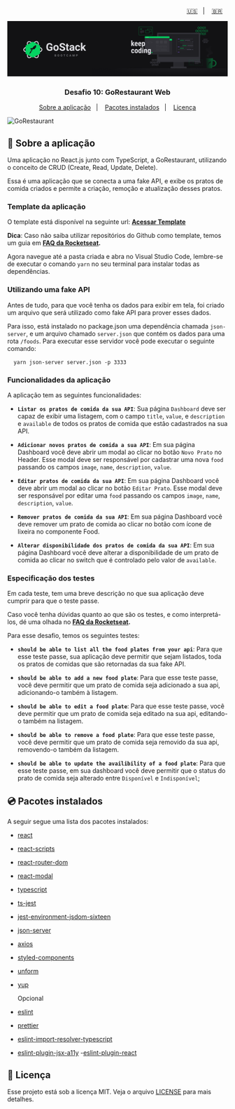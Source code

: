 <p align="right">
  <a href="README.en.md">🇺🇸</a>&nbsp;&nbsp;&nbsp;|&nbsp;&nbsp;&nbsp;
  <a href="README.md">🇧🇷</a>&nbsp;&nbsp;&nbsp;
</p>

<img alt="GoStack" src=./src/assets/header-bootcamp.png />

<h3 align="center">
  Desafio 10: GoRestaurant Web
</h3>

<p align="center">
  <a href="#rocket-sobre-a-aplicação">Sobre a aplicação</a>&nbsp;&nbsp;&nbsp;|&nbsp;&nbsp;&nbsp;
  <a href="#cd-pacotes-instalados">Pacotes instalados</a>&nbsp;&nbsp;&nbsp;|&nbsp;&nbsp;&nbsp;
  <a href="#memo-licença">Licença</a>
</p>

<img alt="GoRestaurant" src=./src/assets/gorestaurant.gif />

## :rocket: Sobre a aplicação

Uma aplicação no React.js junto com TypeScript, a GoRestaurant, utilizando o conceito de CRUD (Create, Read, Update, Delete).

Essa é uma aplicação que se conecta a uma fake API, e exibe os pratos de comida criados e permite a criação, remoção e atualização desses pratos.

### Template da aplicação

O template está disponível na seguinte url: **[Acessar Template](https://github.com/Rocketseat/gostack-template-reactjs-crud)**

**Dica**: Caso não saiba utilizar repositórios do Github como template, temos um guia em **[FAQ da Rocketseat](https://github.com/Rocketseat/bootcamp-gostack-desafios/tree/master/faq-desafios).**

Agora navegue até a pasta criada e abra no Visual Studio Code, lembre-se de executar o comando `yarn` no seu terminal para instalar todas as dependências.

### Utilizando uma fake API

Antes de tudo, para que você tenha os dados para exibir em tela, foi criado um arquivo que será utilizado como fake API para prover esses dados.

Para isso, está instalado no package.json uma dependência chamada `json-server`, e um arquivo chamado `server.json` que contém os dados para uma rota `/foods`. Para executar esse servidor você pode executar o seguinte comando:

```
  yarn json-server server.json -p 3333
```

### Funcionalidades da aplicação

A aplicação tem as seguintes funcionalidades:

- **`Listar os pratos de comida da sua API`**: Sua página `Dashboard` deve ser capaz de exibir uma listagem, com o campo `title`, `value`, e  `description` e `available` de todos os pratos de comida que estão cadastrados na sua API.

- **`Adicionar novos pratos de comida a sua API`**: Em sua página Dashboard você deve abrir um modal ao clicar no botão `Novo Prato` no Header. Esse modal deve ser responsável por cadastrar uma nova `food` passando os campos `image`, `name`, `description`, `value`.

- **`Editar pratos de comida da sua API`**: Em sua página Dashboard você deve abrir um modal ao clicar no botão `Editar Prato`. Esse modal deve ser responsável por editar uma `food` passando os campos `image`, `name`, `description`, `value`.

- **`Remover pratos de comida da sua API`**: Em sua página Dashboard você deve remover um prato de comida ao clicar no botão com ícone de lixeira no componente Food.

- **`Alterar disponibilidade dos pratos de comida da sua API`**: Em sua página Dashboard você deve alterar a disponibilidade de um prato de comida ao clicar no switch que é controlado pelo valor de `available`.

### Especificação dos testes

Em cada teste, tem uma breve descrição no que sua aplicação deve cumprir para que o teste passe.

Caso você tenha dúvidas quanto ao que são os testes, e como interpretá-los, dé uma olhada no **[FAQ da Rocketseat](https://github.com/Rocketseat/bootcamp-gostack-desafios/tree/master/faq-desafios).**

Para esse desafio, temos os seguintes testes:

- **`should be able to list all the food plates from your api`**: Para que esse teste passe, sua aplicação deve permitir que sejam listados, toda os pratos de comidas que são retornadas da sua fake API.

- **`should be able to add a new food plate`**: Para que esse teste passe, você deve permitir que um prato de comida seja adicionado a sua api, adicionando-o também à listagem.

- **`should be able to edit a food plate`**: Para que esse teste passe, você deve permitir que um prato de comida seja editado na sua api, editando-o também na listagem.

- **`should be able to remove a food plate`**: Para que esse teste passe, você deve permitir que um prato de comida seja removido da sua api, removendo-o também da listagem.

- **`should be able to update the availibility of a food plate`**: Para que esse teste passe, em sua dashboard você deve permitir que o status do prato de comida seja alterado entre `Disponível` e `Indisponível`;

## :cd: Pacotes instalados

A seguir segue uma lista dos pacotes instalados:

- [react](https://reactjs.org/)
- [react-scripts](https://github.com/facebook/create-react-app#readme)
- [react-router-dom](https://github.com/ReactTraining/react-router#readme)
- [react-modal](https://github.com/reactjs/react-modal)
- [typescript](https://www.typescriptlang.org/)
- [ts-jest](https://kulshekhar.github.io/ts-jest)
- [jest-environment-jsdom-sixteen](https://github.com/SimenB/jest-environment-jsdom-sixteen#readme)
- [json-server](https://github.com/typicode/json-server)
- [axios](https://github.com/axios/axios)
- [styled-components](https://styled-components.com/)
- [unform](https://github.com/Rocketseat/unform#readme)
- [yup](https://github.com/jquense/yup)

	Opcional
- [eslint](https://eslint.org/)
- [prettier](https://prettier.io/)
- [eslint-import-resolver-typescript](https://github.com/alexgorbatchev/eslint-import-resolver-typescript#readme)
- [eslint-plugin-jsx-a11y](https://github.com/evcohen/eslint-plugin-jsx-a11y#readme)
-[eslint-plugin-react](https://github.com/yannickcr/eslint-plugin-react)

## :memo: Licença

Esse projeto está sob a licença MIT. Veja o arquivo [LICENSE](LICENSE) para mais detalhes.
